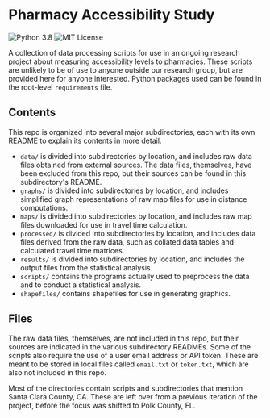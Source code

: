 # Pharmacy Accessibility Study

![Python 3.8](https://img.shields.io/badge/python-3%2E8-blue) ![MIT License](https://img.shields.io/github/license/adam-rumpf/pharmacy-access)

A collection of data processing scripts for use in an ongoing research project about measuring accessibility levels to pharmacies. These scripts are unlikely to be of use to anyone outside our research group, but are provided here for anyone interested. Python packages used can be found in the root-level `requirements` file.

## Contents

This repo is organized into several major subdirectories, each with its own README to explain its contents in more detail.

* `data/` is divided into subdirectories by location, and includes raw data files obtained from external sources. The data files, themselves, have been excluded from this repo, but their sources can be found in this subdirectory's README.
* `graphs/` is divided into subdirectories by location, and includes simplified graph representations of raw map files for use in distance computations.
* `maps/` is divided into subdirectories by location, and includes raw map files downloaded for use in travel time calculation.
* `processed/` is divided into subdirectories by location, and includes data files derived from the raw data, such as collated data tables and calculated travel time matrices.
* `results/` is divided into subdirectories by location, and includes the output files from the statistical analysis.
* `scripts/` contains the programs actually used to preprocess the data and to conduct a statistical analysis.
* `shapefiles/` contains shapefiles for use in generating graphics.

## Files

The raw data files, themselves, are not included in this repo, but their sources are indicated in the various subdirectory READMEs. Some of the scripts also require the use of a user email address or API token. These are meant to be stored in local files called `email.txt` or `token.txt`, which are also not included in this repo.

Most of the directories contain scripts and subdirectories that mention Santa Clara County, CA. These are left over from a previous iteration of the project, before the focus was shifted to Polk County, FL.
